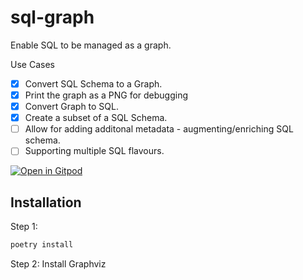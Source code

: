 # sql-graph
Enable SQL to be managed as a graph.

Use Cases
- [x] Convert SQL Schema to a Graph.
- [x] Print the graph as a PNG for debugging
- [x] Convert Graph to SQL.
- [x] Create a subset of a SQL Schema.
- [ ] Allow for adding additonal metadata - augmenting/enriching SQL schema.
- [ ] Supporting multiple SQL flavours.

[![Open in Gitpod](https://gitpod.io/button/open-in-gitpod.svg)](https://gitpod.io/#https://github.com/ChakshuGautam/sql-graph)


## Installation

Step 1: 
```bash
poetry install
```

Step 2: 
Install Graphviz
